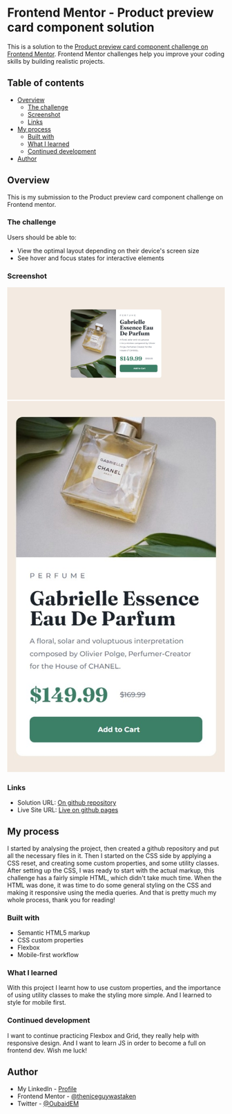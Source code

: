 # Frontend Mentor - Product preview card component solution

This is a solution to the [Product preview card component challenge on Frontend Mentor](https://www.frontendmentor.io/challenges/product-preview-card-component-GO7UmttRfa). Frontend Mentor challenges help you improve your coding skills by building realistic projects. 

## Table of contents

- [Overview](#overview)
  - [The challenge](#the-challenge)
  - [Screenshot](#screenshot)
  - [Links](#links)
- [My process](#my-process)
  - [Built with](#built-with)
  - [What I learned](#what-i-learned)
  - [Continued development](#continued-development)
- [Author](#author)


## Overview
  This is my submission to the Product preview card component challenge on Frontend mentor. 

### The challenge

Users should be able to:

- View the optimal layout depending on their device's screen size
- See hover and focus states for interactive elements

### Screenshot

![Screenshot 1](./images/Web%20capture_23-7-2022_22325_theniceguywastaken.github.io.jpeg)
![Screenshot 2](./images/Web%20capture_23-7-2022_223227_theniceguywastaken.github.io.jpeg)


### Links

- Solution URL: [On github repository](https://github.com/theniceguywastaken/fem-product-preview-card-component)
- Live Site URL: [Live on github pages](https://theniceguywastaken.github.io/fem-product-preview-card-component/)

## My process

  I started by analysing the project, then created a github repository and put all the necessary files in it.
  Then I started on the CSS side by applying a CSS reset, and creating some custom properties, and some utility classes.
  After setting up the CSS, I was ready to start with the actual markup, this challenge has a fairly simple HTML, which didn't take much time.
  When the HTML was done, it was time to do some general styling on the CSS and making it responsive using the media queries.
  And that is pretty much my whole process, thank you for reading!

### Built with

- Semantic HTML5 markup
- CSS custom properties
- Flexbox
- Mobile-first workflow


### What I learned

With this project I learnt how to use custom properties, and the importance of using utility classes to make the styling more simple. And I learned to style for mobile first.


### Continued development

I want to continue practicing Flexbox and Grid, they really help with responsive design. And I want to learn JS in order to become a full on frontend dev. Wish me luck!



## Author

- My LinkedIn - [Profile](https://www.linkedin.com/in/oubaidelmoudhik/)
- Frontend Mentor - [@theniceguywastaken](https://www.frontendmentor.io/profile/theniceguywastaken)
- Twitter - [@OubaidEM](https://www.twitter.com/oubaidem)
